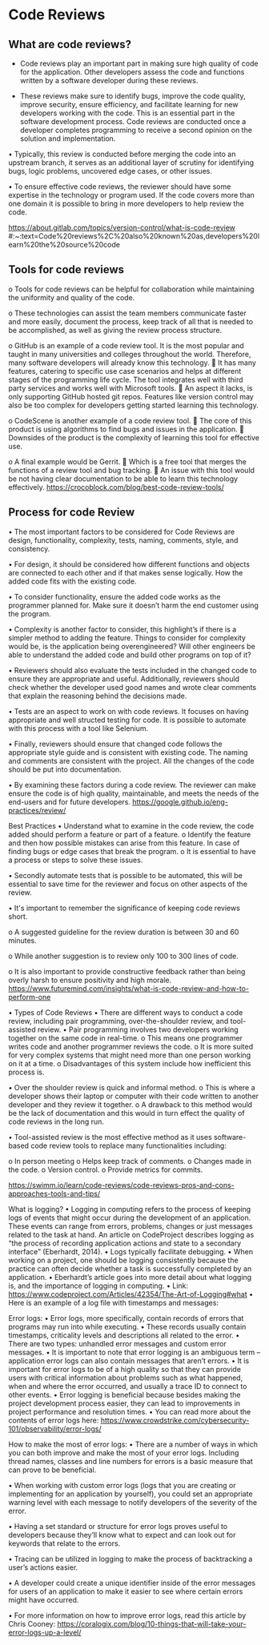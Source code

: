 # **Code Reviews**

## What are code reviews?
- Code reviews play an important part in making sure high quality of code for the application. Other developers assess the code and functions written by a software developer during these reviews.

- These reviews make sure to identify bugs, improve the code quality, improve security, ensure efficiency, and facilitate learning for new developers working with the code. This is an essential part in the software development process. Code reviews are conducted once a developer completes programming to receive a second opinion on the solution and implementation. 

•   Typically, this review is conducted before merging the code into an upstream branch, it serves as an additional layer of scrutiny for identifying bugs, logic problems, uncovered edge cases, or other issues. 

•   To ensure effective code reviews, the reviewer should have some expertise in the technology or program used. If the code covers more than one domain it is possible to bring in more developers to help review the code.

https://about.gitlab.com/topics/version-control/what-is-code-review #:~:text=Code%20reviews%2C%20also%20known%20as,developers%20learn%20the%20source%20code

## Tools for code reviews
o   Tools for code reviews can be helpful for collaboration while maintaining the uniformity and quality of the code. 

o   These technologies can assist the team members communicate faster and more easily, document the process, keep track of all that is needed to be accomplished, as well as giving the review process structure. 

o   GitHub is an example of a code review tool. It is the most popular and taught in many universities and colleges throughout the world. Therefore, many software developers will already know this technology. 
   It has many features, catering to specific use case scenarios and helps at different stages of the programming life cycle. The tool integrates well with third party services and works well with Microsoft tools. 
   An aspect it lacks, is only supporting GitHub hosted git repos. Features like version control may also be too complex for developers getting started learning this technology. 

o   CodeScene is another example of a code review tool. 
   The core of this product is using algorithms to find bugs and issues in the application. 
   Downsides of the product is the complexity of learning this tool for effective use. 

o   A final example would be Gerrit. 
   Which is a free tool that merges the functions of a review tool and bug tracking.
   An issue with this tool would be not having clear documentation to be able to learn this technology effectively.
https://crocoblock.com/blog/best-code-review-tools/

## Process for  code Review 
•   The most important factors to be considered for Code Reviews are design, functionality, complexity, tests, naming, comments, style, and consistency. 

•   For design, it should be considered how different functions and objects are connected to each other and if that makes sense logically. How the added code fits with the existing code. 

•   To consider functionality, ensure the added code works as the programmer planned for. Make sure it doesn’t harm the end customer using the program. 

•   Complexity is another factor to consider, this highlight’s if there is a simpler method to adding the feature. Things to consider for complexity would be, is the application being overengineered? Will other engineers be able to understand the added code and build other programs on top of it?

•   Reviewers should also evaluate the tests included in the changed code to ensure they are appropriate and useful. Additionally, reviewers should check whether the developer used good names and wrote clear comments that explain the reasoning behind the decisions made.

•   Tests are an aspect to work on with code reviews. It focuses on having appropriate and well structed testing for code. It is possible to automate with  this process with a tool like Selenium. 

•   Finally, reviewers should ensure that changed code follows the appropriate style guide and is consistent with existing code. The naming and comments are consistent with the project. All the changes of the code should be put into documentation. 

•   By examining these factors during a code review. The reviewer can make ensure the code is of high quality, maintainable, and meets the needs of the end-users and for future developers.
https://google.github.io/eng-practices/review/

Best Practices 
•   Understand what to examine in the code review, the code added should perform a feature or part of a feature. 
o   Identify the feature and then how possible mistakes can arise from this feature. In case of finding bugs or edge cases that break the program. 
o   It is essential to have a process or steps to solve these issues.

•   Secondly automate tests that is possible to be automated, this will be essential to save time for the reviewer and focus on other aspects of the review. 

•   It's important to remember the significance of keeping code reviews short. 

o   A suggested guideline for the review duration is between 30 and 60 minutes.

o   While another suggestion is to review only 100 to 300 lines of code. 

o   It is also important to provide constructive feedback rather than being overly harsh to ensure positivity and high morale.
https://www.futuremind.com/insights/what-is-code-review-and-how-to-perform-one

•   Types of Code Reviews 
•   There are different ways to conduct a code review, including pair programming, over-the-shoulder review, and tool-assisted review. 
•   Pair programming involves two developers working together on the same code in real-time. 
o   This means one programmer writes code and another programmer reviews the code. 
o   It is more suited for very complex systems that might need more than one person working on it at a time. 
o   Disadvantages of this system include how inefficient this process is. 

•   Over the shoulder review is quick and informal method. 
o   This is where a developer shows their laptop or computer with their code written to another developer and they review it together.
o   A drawback to this method would be the lack of documentation and this would in turn effect the quality of code reviews in the long run. 

•   Tool-assisted review is the most effective method as it uses software-based code review tools to replace many functionalities including:

o   In person meeting 
o   Helps keep track of comments.
o   Changes made in the code.
o   Version control.
o   Provide metrics for commits.

https://swimm.io/learn/code-reviews/code-reviews-pros-and-cons-approaches-tools-and-tips/

What is logging?
•   Logging in computing refers to the process of keeping logs of events that might occur during the development of an application. These events can range from errors, problems, changes or just messages related to the task at hand. An article on CodeProject describes logging as “the process of recording application actions and state to a secondary interface” (Eberhardt, 2014). 
•   Logs typically facilitate debugging. 
•   When working on a project, one should be logging consistently because the practice can often decide whether a task is successfully completed by an application.
•   Eberhardt’s article goes into more detail about what logging is, and the importance of logging in computing. 
•   Link:
 https://www.codeproject.com/Articles/42354/The-Art-of-Logging#what
•   Here is an example of a log file with timestamps and messages: 
 

Error logs:
•   Error logs, more specifically, contain records of errors that programs may run into while executing. 
•   These records usually contain timestamps, criticality levels and descriptions all related to the error. 
•   There are two types: unhandled error messages and custom error messages. 
•   It is important to note that error logging is an ambiguous term – application error logs can also contain messages that aren’t errors. 
•   It is important for error logs to be of a high quality so that they can provide users with critical information about problems such as what happened, when and where the error occurred, and usually a trace ID to connect to other events. 
•   Error logging is beneficial because besides making the project development process easier, they can lead to improvements in project performance and resolution times.
•   You can read more about the contents of error logs here: https://www.crowdstrike.com/cybersecurity-101/observability/error-logs/

How to make the most of error logs:
•   There are a number of ways in which you can both improve and make the most of your error logs. Including thread names, classes and line numbers for errors is a basic measure that can prove to be beneficial. 

•   When working with custom error logs (logs that you are creating or implementing for an application by yourself), you could set an appropriate warning level with each message to notify developers of the severity of the error. 

•   Having a set standard or structure for error logs proves useful to developers because they’ll know what to expect and can look out for keywords that relate to the errors.

•   Tracing can be utilized in logging to make the process of backtracking a user’s actions easier. 

•   A developer could create a unique identifier inside of the error messages for users of an application to make it easier to see where certain errors might have occurred. 

•   For more information on how to improve error logs, read this article by Chris Cooney: https://coralogix.com/blog/10-things-that-will-take-your-error-logs-up-a-level/



